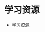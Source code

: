 # 学习资源

<!--ts-->
* [学习资源](#学习资源)

<!-- Created by https://github.com/ekalinin/github-markdown-toc -->
<!-- Added by: runner, at: Thu Jul 14 09:58:40 UTC 2022 -->

<!--te-->